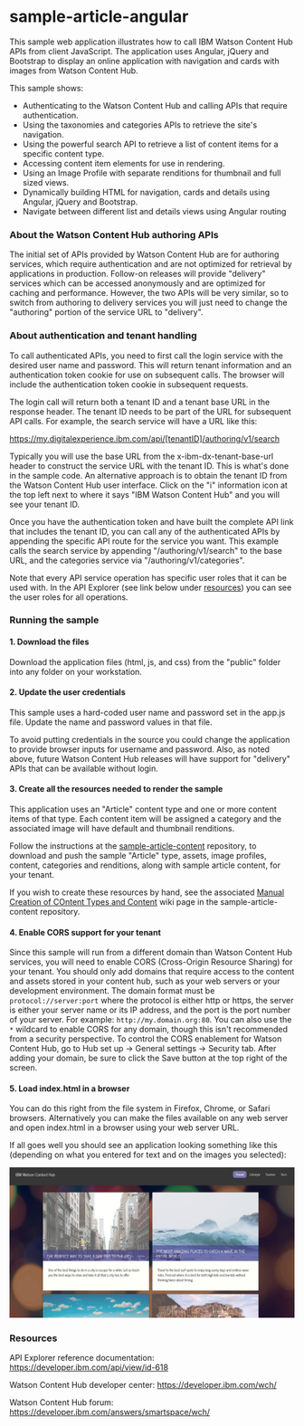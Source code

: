 # sample-article-angular
This sample web application illustrates how to call IBM Watson Content Hub APIs from client JavaScript. The application uses Angular, jQuery and Bootstrap to display an online application with navigation and cards with images from Watson Content Hub.

This sample shows:
* Authenticating to the Watson Content Hub and calling APIs that require authentication.
* Using the taxonomies and categories APIs to retrieve the site's navigation.
* Using the powerful search API to retrieve a list of content items for a specific content type.
* Accessing content item elements for use in rendering.
* Using an Image Profile with separate renditions for thumbnail and full sized views.
* Dynamically building HTML for navigation, cards and details using Angular, jQuery and Bootstrap.
* Navigate between different list and details views using Angular routing

### About the Watson Content Hub authoring APIs

The initial set of APIs provided by Watson Content Hub are for authoring services, which require authentication and are not optimized for retrieval by applications in production. Follow-on releases will provide "delivery" services which can be accessed anonymously and are optimized for caching and performance. However, the two APIs will be very similar, so to switch from authoring to delivery services you will just need to change the "authoring" portion of the service URL to "delivery". 

### About authentication and tenant handling

To call authenticated APIs, you need to first call the login service with the desired user name and password. This will return tenant information and an authentication token cookie for use on subsequent calls. The browser will include the authentication token cookie in subsequent requests. 

The login call will return both a tenant ID and a tenant base URL in the response header. The tenant ID needs to be part of the URL for subsequent API calls. For example, the search service will have a URL like this:

https://my.digitalexperience.ibm.com/api/[tenantID]/authoring/v1/search

Typically you will use the base URL from the x-ibm-dx-tenant-base-url header to construct the service URL with the tenant ID. This is what's done in the sample code. An alternative approach is to obtain the tenant ID from the Watson Content Hub user interface. Click on the "i" information icon at the top left next to where it says "IBM Watson Content Hub" and you will see your tenant ID.

Once you have the authentication token and have built the complete API link that includes the tenant ID, you can call any of the authenticated APIs by appending the specific API route for the service you want. This example calls the search service by appending "/authoring/v1/search" to the base URL, and the categories service via "/authoring/v1/categories".

Note that every API service operation has specific user roles that it can be used with. In the API Explorer (see link below under [resources](#user-content-resources)) you can see the user roles for all operations.

### Running the sample

#### 1. Download the files

Download the application files (html, js, and css) from the "public" folder into any folder on your workstation.

#### 2. Update the user credentials

This sample uses a hard-coded user name and password set in the app.js file. Update the name and password values in that file.

To avoid putting credentials in the source you could change the application to provide browser inputs for username and password. Also, as noted above, future Watson Content Hub releases will have support for "delivery" APIs that can be available without login.

#### 3. Create all the resources needed to render the sample

This application uses an "Article" content type and one or more content items of that type. Each content item will be assigned a category and the associated image will have default and thumbnail renditions.

Follow the instructions at the [sample-article-content](https://github.com/ibm-wch/sample-article-content) repository, to download and push the sample "Article" type, assets, image profiles, content, categories and renditions, along with sample article content, for your tenant.

If you wish to create these resources by hand, see the associated [Manual Creation of COntent Types and Content](https://github.com/ibm-wch/sample-article-content/wiki/Manual-Creation-of-Content-Types-and-Content) wiki page in the sample-article-content repository.

#### 4. Enable CORS support for your tenant

Since this sample will run from a different domain than Watson Content Hub services, you will need to enable CORS (Cross-Origin Resource Sharing) for your tenant. You should only add domains that require access to the content and assets stored in your content hub, such as your web servers or your development environment. The domain format must be `protocol://server:port` where the protocol is either http or https, the server is either your server name or its IP address, and the port is the port number of your server. For example: `http://my.domain.org:80`. You can also use the `*` wildcard to enable CORS for any domain, though this isn't recommended from a security perspective. To control the CORS enablement for Watson Content Hub, go to Hub set up -> General settings -> Security tab. After adding your domain, be sure to click the Save button at the top right of the screen.

#### 5. Load index.html in a browser

You can do this right from the file system in Firefox, Chrome, or Safari browsers. Alternatively you can make the files available on any web server and open index.html in a browser using your web server URL.

If all goes well you should see an application looking something like this (depending on what you entered for text and on the images you selected):

![sample screenshot](/docs/article-sample-screenshot.jpg?raw=true "Sample screenshot")

### Resources

API Explorer reference documentation: https://developer.ibm.com/api/view/id-618

Watson Content Hub developer center: https://developer.ibm.com/wch/

Watson Content Hub forum: https://developer.ibm.com/answers/smartspace/wch/


